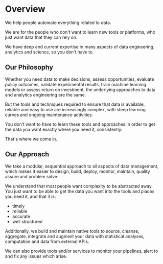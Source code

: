 # Overview
We help people automate everything related to data.  

We are for the people who don't want to learn new tools or platforms, who just want data that they can rely on. 

We have deep and current expertise in many aspects of data engineering, analytics and science, so you don't have to.

## Our Philosophy
Whether you need data to make decisions, assess opportunities, evaluate policy outcomes, validate experimental results, train machine learning models or assess return on investment, the underlying approaches to data and analytics engineering are the same.  

But the tools and techniques required to ensure that data is available, reliable and easy to use are increasingly complex, with steep learning curves and ongoing maintenance activities.

You don't want to have to learn these tools and approaches in order to get the data you want exactly where you need it, consistently.

That's where we come in.

## Our Approach
We take a modular, sequential approach to all aspects of data management, which makes it easier to design, build, deploy, monitor, maintain, quality assure and problem solve.

We understand that most people want complexity to be abstracted away.  You just want to be able to get the data you want into the tools and places you need it, and that it is:

* timely
* reliable
* accurate
* well structured

Additionally, we build and maintain native tools to source, cleanse, aggregate, integrate and augment your data with statistical analyses, computation and data from external APIs.
 
We can also provide tools and/or services to monitor your pipelines, alert to and fix any issues which arise.      
